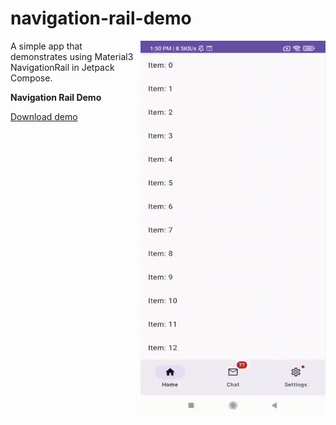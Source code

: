 # navigation-rail-demo

<img align="right" width="296" height="600"  src="https://github.com/raheemadamboev/navigation-rail-demo/blob/master/banner.gif" />

A simple app that demonstrates using Material3 NavigationRail in Jetpack Compose.

**Navigation Rail Demo**

<a href="https://github.com/raheemadamboev/navigation-rail-demo/blob/master/app-debug.apk">Download demo</a>
